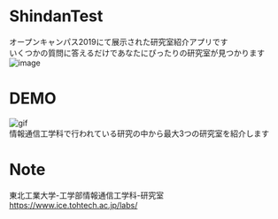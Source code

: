 # ShindanTest

オープンキャンパス2019にて展示された研究室紹介アプリです  
いくつかの質問に答えるだけであなたにぴったりの研究室が見つかります  
![image](https://user-images.githubusercontent.com/72246826/107740494-9c2cf200-6d4e-11eb-982a-d3cd6af03f10.png)
# DEMO
![gif](https://user-images.githubusercontent.com/72246826/107743179-c6cd7980-6d53-11eb-8824-ef1629c306ef.gif)  
情報通信工学科で行われている研究の中から最大3つの研究室を紹介します

# Note
 
東北工業大学-工学部情報通信工学科-研究室  
https://www.ice.tohtech.ac.jp/labs/
